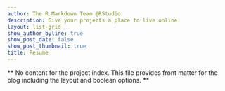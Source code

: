```yaml
---
author: The R Markdown Team @RStudio
description: Give your projects a place to live online.
layout: list-grid
show_author_byline: true
show_post_date: false
show_post_thumbnail: true
title: Resume
---
```


** No content for the project index. This file provides front matter for the blog including the layout and boolean options. **
